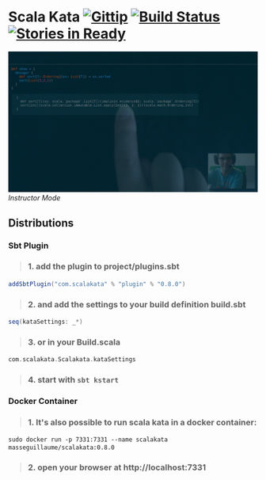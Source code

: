 # Scala Kata [![Gittip](http://img.shields.io/gittip/MasseGuillaume.svg?style=flat)](https://www.gittip.com/MasseGuillaume/) [![Build Status](http://img.shields.io/travis/MasseGuillaume/ScalaKata.svg?style=flat)](https://travis-ci.org/MasseGuillaume/ScalaKata) [![Stories in Ready](https://badge.waffle.io/MasseGuillaume/ScalaKata.png?label=Ready)](https://waffle.io/MasseGuillaume/ScalaKata)

![scala kata instructor mode](https://raw.githubusercontent.com/MasseGuillaume/ScalaKata/develop/Examples/Instructor.png)
*Instructor Mode*

## Distributions

### Sbt Plugin

> ### 1. add the plugin to project/plugins.sbt

```scala
addSbtPlugin("com.scalakata" % "plugin" % "0.8.0")
```

> ### 2. and add the settings to your build definition build.sbt

```scala
seq(kataSettings: _*)
```

> ### 3. or in your Build.scala

```scala
com.scalakata.Scalakata.kataSettings
```

> ### 4. start with ```sbt kstart```

### Docker Container

 > ### 1. It's also possible to run scala kata in a docker container:

```
sudo docker run -p 7331:7331 --name scalakata masseguillaume/scalakata:0.8.0
```

 > ### 2. open your browser at http://localhost:7331
